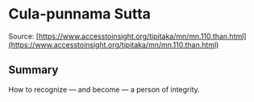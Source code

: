 # Cula-punnama Sutta



Source: [https://www.accesstoinsight.org/tipitaka/mn/mn.110.than.html](https://www.accesstoinsight.org/tipitaka/mn/mn.110.than.html)



## Summary

How to recognize — and become — a person of integrity.